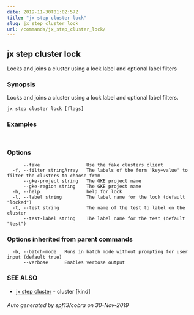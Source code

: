 ```yaml
---
date: 2019-11-30T01:02:57Z
title: "jx step cluster lock"
slug: jx_step_cluster_lock
url: /commands/jx_step_cluster_lock/
---
```

## jx step cluster lock

Locks and joins a cluster using a lock label and optional label filters

### Synopsis

Locks and joins a cluster using a lock label and optional label filters.

```
jx step cluster lock [flags]
```

### Examples

```
  
```

### Options

```
      --fake                 Use the fake clusters client
  -f, --filter stringArray   The labels of the form 'key=value' to filter the clusters to choose from
      --gke-project string   The GKE project name
      --gke-region string    The GKE project name
  -h, --help                 help for lock
  -l, --label string         The label name for the lock (default "locked")
  -t, --test string          The name of the test to label on the cluster
      --test-label string    The label name for the test (default "test")
```

### Options inherited from parent commands

```
  -b, --batch-mode   Runs in batch mode without prompting for user input (default true)
      --verbose      Enables verbose output
```

### SEE ALSO

* [jx step cluster](/commands/jx_step_cluster/)	 - cluster [kind]

###### Auto generated by spf13/cobra on 30-Nov-2019
